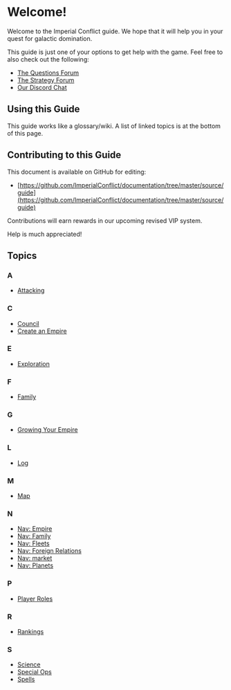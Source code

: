 # Welcome!

Welcome to the Imperial Conflict guide.  We hope that it will help you in your quest for galactic domination.

This guide is just one of your options to get help with the game.  Feel free to also check out the following:

* [The Questions Forum](/forum/viewforum.php?id=193)
* [The Strategy Forum](/forum/viewforum.php?id=186)
* [Our Discord Chat](https://discordapp.com/invite/yVZjc4M)

## Using this Guide

This guide works like a glossary/wiki.  A list of linked topics is at the bottom of this page.

## Contributing to this Guide

This document is available on GitHub for editing:

* [https://github.com/ImperialConflict/documentation/tree/master/source/guide](https://github.com/ImperialConflict/documentation/tree/master/source/guide)

Contributions will earn rewards in our upcoming revised VIP system.

Help is much appreciated!

## Topics

### A
  * [Attacking](/docs/guide.php?page=attacking)
### C
  * [Council](/docs/guide.php?page=council)
  * [Create an Empire](/docs/guide.php?page=create-an-empire)
### E
  * [Exploration](/docs/guide.php?page=exploration)
### F
  * [Family](/docs/guide.php?page=family)
### G
  * [Growing Your Empire](/docs/guide.php?page=growing-your-empire)
### L
  * [Log](/docs/guide.php?page=log)
### M
  * [Map](/docs/guide.php?page=map)
### N
  * [Nav: Empire](/docs/guide.php?page=nav-empire)
  * [Nav: Family](/docs/guide.php?page=nav-family)
  * [Nav: Fleets](/docs/guide.php?page=nav-fleets)
  * [Nav: Foreign Relations](/docs/guide.php?page=nav-foreign-relations)
  * [Nav: market](/docs/guide.php?page=nav-market)
  * [Nav: Planets](/docs/guide.php?page=nav-planets)
### P
  * [Player Roles](/docs/guide.php?page=player-roles)
### R
  * [Rankings](/docs/guide.php?page=rankings)
### S
  * [Science](/docs/guide.php?page=science)
  * [Special Ops](/docs/guide.php?page=special-ops)
  * [Spells](/docs/guide.php?page=spells)